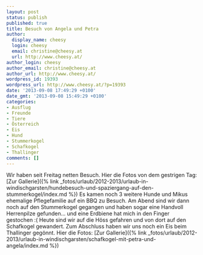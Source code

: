 ```yaml
---
layout: post
status: publish
published: true
title: Besuch von Angela und Petra
author:
  display_name: cheesy
  login: cheesy
  email: christine@cheesy.at
  url: http://www.cheesy.at/
author_login: cheesy
author_email: christine@cheesy.at
author_url: http://www.cheesy.at/
wordpress_id: 19393
wordpress_url: http://www.cheesy.at/?p=19393
date: '2013-09-08 17:49:29 +0100'
date_gmt: '2013-09-08 15:49:29 +0100'
categories:
- Ausflug
- Freunde
- Tiere
- Österreich
- Eis
- Hund
- Stummerkogel
- Schafkogel
- Thallinger
comments: []
---
```

Wir haben seit Freitag netten Besuch.
Hier die Fotos von dem gestrigen Tag:
[Zur Gallerie]({% link _fotos/urlaub/2012-2013/urlaub-in-windischgarsten/hundebesuch-und-spaziergang-auf-den-stummerkogel/index.md %})
Es kamen noch 3 weitere Hunde und Mikus ehemalige Pflegefamilie auf ein BBQ zu Besuch.
Am Abend sind wir dann noch auf den Stummerkogel gegangen und haben sogar eine Handvoll Herrenpilze gefunden... und eine Erdbiene hat mich in den Finger gestochen :(
Heute sind wir auf die Höss gefahren und von dort auf den Schafkogel gewandert. Zum Abschluss haben wir uns noch ein Eis beim Thallinger gegönnt.
Hier die Fotos:
[Zur Gallerie]({% link _fotos/urlaub/2012-2013/urlaub-in-windischgarsten/schafkogel-mit-petra-und-angela/index.md %})

